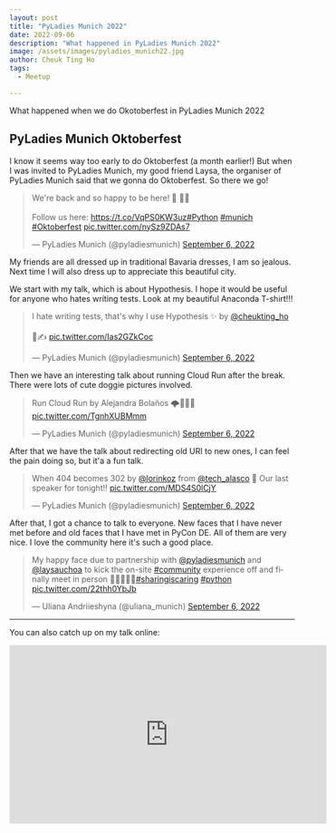 ```yaml
---
layout: post
title: "PyLadies Munich 2022"
date: 2022-09-06
description: "What happened in PyLadies Munich 2022"
image: /assets/images/pyladies_munich22.jpg
author: Cheuk Ting Ho
tags:
  - Meetup

---
```


What happened when we do Okotoberfest in PyLadies Munich 2022

## PyLadies Munich Oktoberfest

I know it seems way too early to do Oktoberfest (a month earlier!) But when I was invited to PyLadies Munich, my good friend Laysa, the organiser of PyLadies Munich said that we gonna do Oktoberfest. So there we go!

<blockquote class="twitter-tweet" data-conversation="none"><p lang="en" dir="ltr">We&#39;re back and so happy to be here! 🥨 💫🐍 <br><br>Follow us here: <a href="https://t.co/VqPS0KW3uz">https://t.co/VqPS0KW3uz</a><a href="https://twitter.com/hashtag/Python?src=hash&amp;ref_src=twsrc%5Etfw">#Python</a> <a href="https://twitter.com/hashtag/munich?src=hash&amp;ref_src=twsrc%5Etfw">#munich</a> <a href="https://twitter.com/hashtag/Oktoberfest?src=hash&amp;ref_src=twsrc%5Etfw">#Oktoberfest</a> <a href="https://t.co/nySz9ZDAs7">pic.twitter.com/nySz9ZDAs7</a></p>&mdash; PyLadies Munich (@pyladiesmunich) <a href="https://twitter.com/pyladiesmunich/status/1567202868544868353?ref_src=twsrc%5Etfw">September 6, 2022</a></blockquote> <script async src="https://platform.twitter.com/widgets.js" charset="utf-8"></script>

My friends are all dressed up in traditional Bavaria dresses, I am so jealous. Next time I will also dress up to appreciate this beautiful city.

We start with my talk, which is about Hypothesis. I hope it would be useful for anyone who hates writing tests. Look at my beautiful Anaconda T-shirt!!!

<blockquote class="twitter-tweet" data-conversation="none"><p lang="en" dir="ltr">I hate writing tests, that&#39;s why I use Hypothesis ✨ by <a href="https://twitter.com/cheukting_ho?ref_src=twsrc%5Etfw">@cheukting_ho</a> <br><br>👻✍️ <a href="https://t.co/Ias2GZkCoc">pic.twitter.com/Ias2GZkCoc</a></p>&mdash; PyLadies Munich (@pyladiesmunich) <a href="https://twitter.com/pyladiesmunich/status/1567203273945321473?ref_src=twsrc%5Etfw">September 6, 2022</a></blockquote> <script async src="https://platform.twitter.com/widgets.js" charset="utf-8"></script>

Then we have an interesting talk about running Cloud Run after the break. There were lots of cute doggie pictures involved.

<blockquote class="twitter-tweet" data-conversation="none"><p lang="es" dir="ltr">Run Cloud Run by Alejandra Bolaños 🌩️🏃🏃‍♀ <a href="https://t.co/TgnhXUBMmm">pic.twitter.com/TgnhXUBMmm</a></p>&mdash; PyLadies Munich (@pyladiesmunich) <a href="https://twitter.com/pyladiesmunich/status/1567211921383866378?ref_src=twsrc%5Etfw">September 6, 2022</a></blockquote> <script async src="https://platform.twitter.com/widgets.js" charset="utf-8"></script>

After that we have the talk about redirecting old URI to new ones, I can feel the pain doing so, but it'a a fun talk.

<blockquote class="twitter-tweet" data-conversation="none"><p lang="en" dir="ltr">When 404 becomes 302 by <a href="https://twitter.com/lorinkoz?ref_src=twsrc%5Etfw">@lorinkoz</a> from <a href="https://twitter.com/tech_alasco?ref_src=twsrc%5Etfw">@tech_alasco</a> 💙 Our last speaker for tonight!! <a href="https://t.co/MDS4S0lCjY">pic.twitter.com/MDS4S0lCjY</a></p>&mdash; PyLadies Munich (@pyladiesmunich) <a href="https://twitter.com/pyladiesmunich/status/1567216965130850307?ref_src=twsrc%5Etfw">September 6, 2022</a></blockquote> <script async src="https://platform.twitter.com/widgets.js" charset="utf-8"></script>

After that, I got a chance to talk to everyone. New faces that I have never met before and old faces that I have met in PyCon DE. All of them are very nice. I love the community here it's such a good place.

<blockquote class="twitter-tweet"><p lang="en" dir="ltr">My happy face due to partnership with <a href="https://twitter.com/pyladiesmunich?ref_src=twsrc%5Etfw">@pyladiesmunich</a> and <a href="https://twitter.com/laysauchoa?ref_src=twsrc%5Etfw">@laysauchoa</a> to kick the on-site <a href="https://twitter.com/hashtag/community?src=hash&amp;ref_src=twsrc%5Etfw">#community</a> experience off and finally meet in person 🥨🥳🙌🚀🍻<a href="https://twitter.com/hashtag/sharingiscaring?src=hash&amp;ref_src=twsrc%5Etfw">#sharingiscaring</a> <a href="https://twitter.com/hashtag/python?src=hash&amp;ref_src=twsrc%5Etfw">#python</a> <a href="https://t.co/22thh0YbJb">pic.twitter.com/22thh0YbJb</a></p>&mdash; Uliana Andriieshyna (@uliana_munich) <a href="https://twitter.com/uliana_munich/status/1567245315698315270?ref_src=twsrc%5Etfw">September 6, 2022</a></blockquote> <script async src="https://platform.twitter.com/widgets.js" charset="utf-8"></script>

---

You can also catch up on my talk online:

<iframe width="560" height="315" src="https://www.youtube.com/embed/etupZeYKvH8" title="YouTube video player" frameborder="0" allow="accelerometer; autoplay; clipboard-write; encrypted-media; gyroscope; picture-in-picture" allowfullscreen></iframe>
